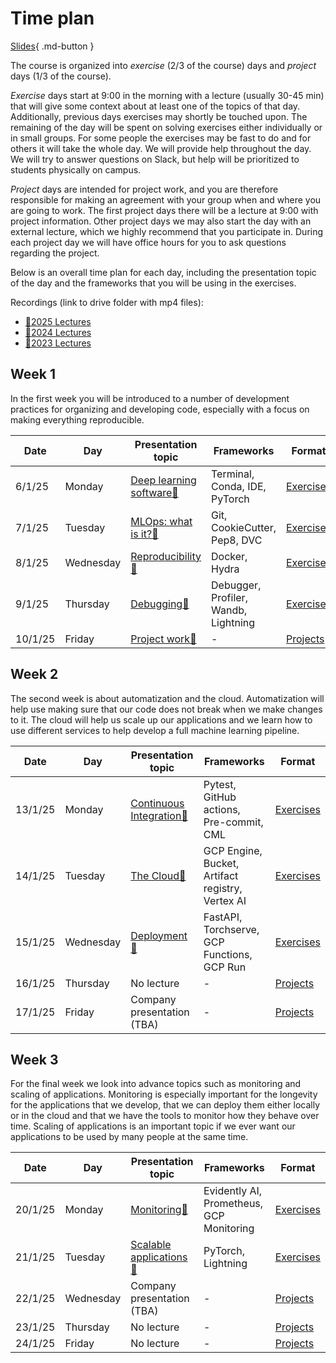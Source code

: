 # Time plan

[Slides](../slides/IntroToTheCourse.pdf){ .md-button }

The course is organized into *exercise* (2/3 of the course) days and *project* days (1/3 of the course).

*Exercise* days start at 9:00 in the morning with a lecture (usually 30-45 min) that will give some context about at
least one of the topics of that day. Additionally, previous days exercises may shortly be touched upon. The remaining
of the day will be spent on solving exercises either individually or in small groups. For some people the exercises
may be fast to do and for others it will take the whole day. We will provide help throughout the day. We will try to
answer questions on Slack, but help will be prioritized to students physically on campus.

*Project* days are intended for project work, and you are therefore responsible for making an agreement with your group
when and where you are going to work. The first project days there will be a lecture at 9:00 with project information.
Other project days we may also start the day with an external lecture, which we highly recommend that you participate
in. During each project day we will have office hours for you to ask questions regarding the project.

Below is an overall time plan for each day, including the presentation topic of the day and the frameworks that you will
be using in the exercises.

Recordings (link to drive folder with mp4 files):

* [🎥2025 Lectures](https://panopto.dtu.dk/Panopto/Pages/Sessions/List.aspx?folderID=14eeb1b7-5c39-4547-b7c3-b25d007cecd1)
* [🎥2024 Lectures](https://drive.google.com/drive/folders/1mgLlvfXUT9xdg9EZusgeWAmfpUDSwfL6?usp=sharing)
* [🎥2023 Lectures](https://drive.google.com/drive/folders/1j56XyHoPLjoIEmrVcV_9S1FBkXWZBK0w?usp=sharing)

## Week 1

In the first week you will be introduced to a number of development practices for organizing and developing code,
especially with a focus on making everything reproducible.

Date    | Day       | Presentation topic                                                 | Frameworks                           | Format
--------|-----------|--------------------------------------------------------------------|--------------------------------------|-----------
6/1/25  | Monday    | [Deep learning software📝](../slides/DeepLearningSoftware.pdf)     | Terminal, Conda, IDE, PyTorch        | [Exercises](../s1_development_environment/README.md)
7/1/25  | Tuesday   | [MLOps: what is it?📝](../slides/IntroToMLOps.pdf)                 | Git, CookieCutter, Pep8, DVC         | [Exercises](../s2_organisation_and_version_control/README.md)
8/1/25  | Wednesday | [Reproducibility📝](../slides/ReproducibilityAndSoftware.pdf)      | Docker, Hydra                        | [Exercises](../s3_reproducibility/README.md)
9/1/25  | Thursday  | [Debugging📝](../slides/DebuggingML.pdf)                           | Debugger, Profiler, Wandb, Lightning | [Exercises](../s4_debugging_and_logging/README.md)
10/1/25 | Friday    | [Project work📝](../slides/Projects.pdf)                           | -                                    | [Projects](projects.md)

## Week 2

The second week is about automatization and the cloud. Automatization will help use making sure that our code
does not break when we make changes to it. The cloud will help us scale up our applications and we learn how to use
different services to help develop a full machine learning pipeline.

Date    | Day       | Presentation topic                                             | Frameworks                                        | Format
--------|-----------|----------------------------------------------------------------|---------------------------------------------------|-----------
13/1/25 | Monday    | [Continuous Integration📝](../slides/ContinuousIntegration.pdf)| Pytest, GitHub actions, Pre-commit, CML           | [Exercises](../s5_continuous_integration/README.md)
14/1/25 | Tuesday   | [The Cloud📝](../slides/CloudIntro.pdf)                        | GCP Engine, Bucket, Artifact registry, Vertex AI  | [Exercises](../s6_the_cloud/README.md)
15/1/25 | Wednesday | [Deployment📝](../slides/Deployment.pdf)                       | FastAPI, Torchserve, GCP Functions, GCP Run       | [Exercises](../s7_deployment/README.md)
16/1/25 | Thursday  | No lecture                                                     | -                                                 | [Projects](projects.md)
17/1/25 | Friday    | Company presentation (TBA)                                     | -                                                 | [Projects](projects.md)

## Week 3

For the final week we look into advance topics such as monitoring and scaling of applications. Monitoring is especially
important for the longevity for the applications that we develop, that we can deploy them either
locally or in the cloud and that we have the tools to monitor how they behave over time. Scaling of applications is an
important topic if we ever want our applications to be used by many people at the same time.

Date    | Day       | Presentation topic                                           | Frameworks                               | Format
--------|-----------|--------------------------------------------------------------|------------------------------------------|----------
20/1/25 | Monday    | [Monitoring📝](../slides/Monitoring.pdf)                     | Evidently AI, Prometheus, GCP Monitoring | [Exercises](../s8_monitoring/README.md)
21/1/25 | Tuesday   | [Scalable applications📝](../slides/ScalingApplications.pdf) | PyTorch, Lightning                       | [Exercises](../s9_scalable_applications/README.md)
22/1/25 | Wednesday | Company presentation (TBA)                                   | -                                        | [Projects](projects.md)
23/1/25 | Thursday  | No lecture                                                   | -                                        | [Projects](projects.md)
24/1/25 | Friday    | No lecture                                                   | -                                        | [Projects](projects.md)
